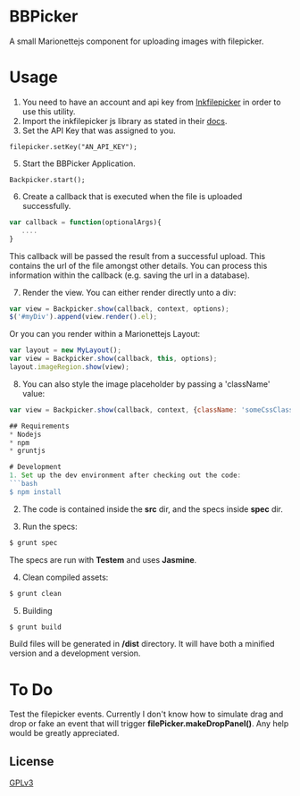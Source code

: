 # BBPicker
A small Marionettejs component for uploading images with filepicker.

# Usage
1. You need to have an account and api key from [Inkfilepicker](http://inkfilepicker.com) in order to use this utility.
2. Import the inkfilepicker js library as stated in their [docs](https://developers.inkfilepicker.com/docs/web/).
4. Set the API Key that was assigned to you.
```
filepicker.setKey("AN_API_KEY");
```
5. Start the BBPicker Application.
```
Backpicker.start();
```
6. Create a callback that is executed when the file is uploaded successfully.
```javascript
var callback = function(optionalArgs){
   ....
}
```
This callback will be passed the result from a successful upload. This contains the url of the file amongst other details.
You can process this information within the callback (e.g. saving the url in a database).

7. Render the view. You can either render directly unto a div:
```javascript
var view = Backpicker.show(callback, context, options);
$('#myDiv').append(view.render().el);
```
Or you can you render within a Marionettejs Layout:
```javascript
var layout = new MyLayout();
var view = Backpicker.show(callback, this, options);
layout.imageRegion.show(view);
```
8. You can also style the image placeholder by passing a 'className' value:
```javascript
var view = Backpicker.show(callback, context, {className: 'someCssClass'});

## Requirements
* Nodejs
* npm
* gruntjs

# Development
1. Set up the dev environment after checking out the code:
```bash
$ npm install
```

2. The code is contained inside the __src__ dir, and the specs inside __spec__ dir.

3. Run the specs:
```bash
$ grunt spec
```
The specs are run with __Testem__ and uses __Jasmine__.

4. Clean compiled assets:
```bash
$ grunt clean
```

5. Building
```bash
$ grunt build
```
Build files will be generated in __/dist__ directory. It will have both a minified version and a development version.

# To Do
Test the filepicker events. Currently I don't know how to simulate drag and drop or fake an event that will trigger
__filePicker.makeDropPanel()__. Any help would be greatly appreciated.


## License
[GPLv3](http://www.gnu.org/licenses/gpl-3.0.html)
